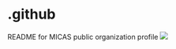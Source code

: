 # .github
README for MICAS public organization profile
![](https://user-images.githubusercontent.com/84473288/235626412-4c12c226-e0f8-4f2a-bcef-d87742b6e5cb.svg)
